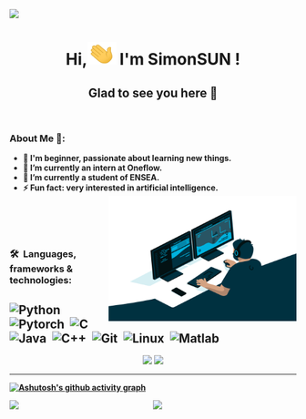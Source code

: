 ![](https://raw.githubusercontent.com/halfrost/halfrost/master/icons/header_.png)
<h1 align="center"><strong>Hi,<img src="wave.gif" alt="hi"  width=50 height=40 />  I'm SimonSUN ! <strong/></h1>
<h2 align="center">Glad to see you here 🤩</h2>
<br>
  
### About Me 🥸:
  
- 🚀 I'm beginner, passionate about learning new things.
- 🔭 I’m currently an intern at Oneflow.
- 🌱 I’m currently a student of ENSEA.
- ⚡ Fun fact: very interested in artificial intelligence.
  <img align="right" alt="GIF" src="pics/code.gif?raw=true" width="330" height="220" />
  <br /> 
  <br />  
  <br />
  <br />


### 🛠 &nbsp;Languages, frameworks & technologies:
![Python](https://img.shields.io/badge/-Python-05122A?style=flat&logo=python)&nbsp;
![Pytorch](https://img.shields.io/badge/-Pytorch-05122A?style=flat&logo=pytorch)&nbsp;
![C](https://img.shields.io/badge/-C-05122A?style=flat&logo=C&logoColor=A8B9CC)&nbsp;
![Java](https://img.shields.io/badge/-Java-05122A?style=flat&logo=java&logoColor=FFFF00)&nbsp;
![C++](https://img.shields.io/badge/-C++-05122A?style=flat&logo=C%2B%2B&logoColor=00599C)&nbsp;
![Git](https://img.shields.io/badge/-Git-05122A?style=flat&logo=git)&nbsp;
![Linux](https://img.shields.io/badge/-Linux-05122A?style=flat&logo=linux)&nbsp;
![Matlab](https://img.shields.io/badge/-Matlab-05122A?style=flat&logo=matlab)&nbsp;
  ---
<p align = "center">
  <img src = "https://github-readme-stats.vercel.app/api?username=Tendo33&count_private=true&show_icons=true&theme=tokyonight&line_height=40">
  <img src = "https://github-readme-stats.vercel.app/api/top-langs/?username=Tendo33&theme=tokyonight&line_height=40">
</p>
  
  ---
[![Ashutosh's github activity graph](https://github-readme-activity-graph.cyclic.app/graph?username=Tendo33&theme=rogue)](https://github.com/ashutosh00710/github-readme-activity-graph)
  <p align = "center">
  <img align = "left" src = "https://github-readme-streak-stats.herokuapp.com/?user=wangscaler&theme=tokyonight" width="45%">
</p>
  <p align = "center">
  <img align = "right" src = "https://github-profile-trophy.vercel.app/?username=Tendo33&theme=tokyonight" width="50%" >
</p>
